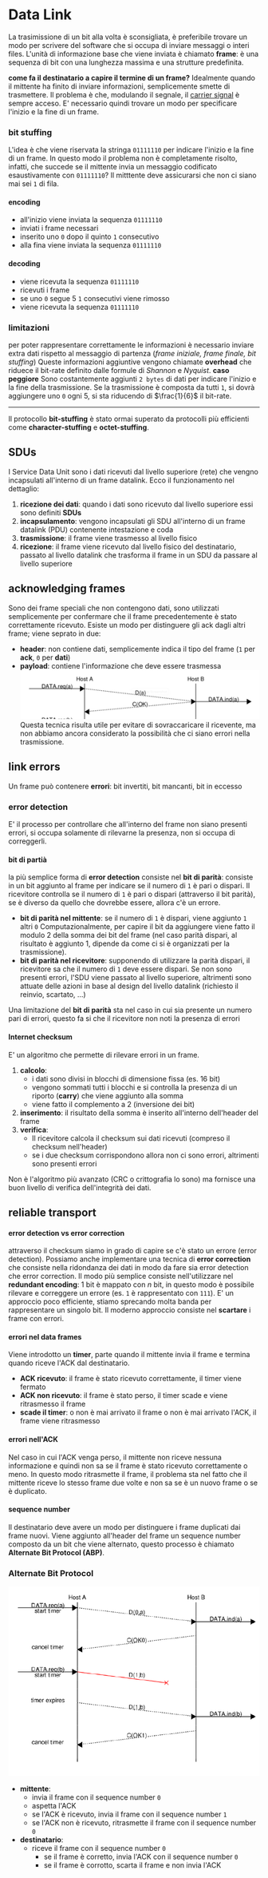 # Data Link

La trasimissione di un bit alla volta è sconsigliata, è preferibile trovare un modo per scrivere del software che si occupa di inviare messaggi o interi files.
L'unità di informazione base che viene inviata è chiamato **frame**: è una sequenza di bit con una lunghezza massima e una strutture predefinita.

**come fa il destinatario a capire il termine di un frame?**
Idealmente quando il mittente ha finito di inviare informazioni, semplicemente smette di trasmettere.
Il problema è che, modulando il segnale, il [carrier signal](./02-livello_fisico.md) è sempre acceso.
E' necessario quindi trovare un modo per specificare l'inizio e la fine di un frame.

### bit stuffing
L'idea è che viene riservata la stringa `01111110` per indicare l'inizio e la fine di un frame.
In questo modo il problema non è completamente risolto, infatti, che succede se il mittente invia un messaggio codificato esaustivamente con `01111110`?
Il mitttente deve assicurarsi che non ci siano mai sei `1` di fila.
#### encoding
- all'inizio viene inviata la sequenza `01111110`
- inviati i frame necessari
- inserito uno `0` dopo il quinto `1` consecutivo
- alla fina viene inviata la sequenza `01111110`
#### decoding
- viene ricevuta la sequenza `01111110`
- ricevuti i frame
- se uno `0` segue 5 `1` consecutivi viene rimosso
- viene ricevuta la sequenza `01111110`

### limitazioni
per poter rappresentare correttamente le informazioni è necessario inviare extra dati rispetto al messaggio di partenza (*frame iniziale, frame finale, bit stuffing*)
Queste informazioni aggiuntive vengono chiamate **overhead** che riduece il bit-rate definito dalle formule di *Shannon* e *Nyquist*.
**caso peggiore**
Sono costantemente aggiunti `2 bytes` di dati per indicare l'inizio e la fine della trasmissione.
Se la trasmissione è composta da tutti `1`, si dovrà aggiungere uno `0` ogni 5, si sta riducendo di $\frac{1}{6}$ il bit-rate.

---
Il protocollo **bit-stuffing** è stato ormai superato da protocolli più efficienti come **character-stuffing** e **octet-stuffing**.

## SDUs
I Service Data Unit sono i dati ricevuti dal livello superiore (rete) che vengno incapsulati all'interno di un frame datalink.
Ecco il funzionamento nel dettaglio:
1. **ricezione dei dati**: quando i dati sono ricevuto dal livello superiore essi sono definiti **SDUs**
2. **incapsulamento**: vengono incapsulati gli SDU all'interno di un frame datalink (PDU) contenente intestazione e coda
3. **trasmissione**: il frame viene trasmesso al livello fisico
4. **ricezione**: il frame viene ricevuto dal livello fisico del destinatario, passato al livello datalink che trasforma il frame in un SDU da passare al livello superiore

## acknowledging frames
Sono dei frame speciali che non contengono dati, sono utilizzati semplicemente per confermare che il frame precedentemente è stato correttamente ricevuto.
Esiste un modo per distinguere gli ack dagli altri frame; viene seprato in due:
- **header**: non contiene dati, semplicemente indica il tipo del frame (`1` per **ack**, `0` per **dati**)
- **payload**: contiene l'informazione che deve essere trasmessa
![ack](./assets/03/ack.png)
Questa tecnica risulta utile per evitare di sovraccaricare il ricevente, ma non abbiamo ancora considerato la possibilità che ci siano errori nella trasmissione.

## link errors
Un frame può contenere **errori**: bit invertiti, bit mancanti, bit in eccesso

### error detection
E' il processo per controllare che all'interno del frame non siano presenti errori, si occupa solamente di rilevarne la presenza, non si occupa di correggerli.
#### bit di partià
la più semplice forma di **error detection** consiste nel **bit di parità**: consiste in un bit aggiunto al frame per indicare se il numero di `1` è pari o dispari. Il ricevitore controlla se il numero di `1` è pari o dispari (attraverso il bit parità), se è diverso da quello che dovrebbe essere, allora c'è un errore.

- **bit di parità nel mittente**: se il numero di `1` è dispari, viene aggiunto `1` altri `0` Computazionalmente, per capire il bit da aggiungere viene fatto il modulo 2 della somma dei bit del frame (nel caso parità dispari, al risultato è aggiunto 1, dipende da come ci si è organizzati per la trasmissione).
- **bit di parità nel ricevitore**: supponendo di utilizzare la parità dispari, il ricevitore sa che il numero di `1` deve essere dispari. Se non sono presenti errori, l'SDU viene passato al livello superiore, altrimenti sono attuate delle azioni in base al design del livello datalink (richiesto il reinvio, scartato, ...)

Una limitazione del **bit di parità** sta nel caso in cui sia presente un numero pari di errori, questo fa si che il ricevitore non noti la presenza di errori

#### Internet checksum
E' un algoritmo che permette di rilevare errori in un frame.
1. **calcolo**: 
    - i dati sono divisi in blocchi di dimensione fissa (es. 16 bit)
    - vengono sommati tutti i blocchi e si controlla la presenza di un riporto (**carry**) che viene aggiunto alla somma
    - viene fatto il complemento a 2 (inversione dei bit)
2. **inserimento**: il risultato della somma è inserito all'interno dell'header del frame
3. **verifica**: 
    - Il ricevitore calcola il checksum sui dati ricevuti (compreso il checksum nell'header)
    - se i due checksum corrispondono allora non ci sono errori, altrimenti sono presenti errori

Non è l'algoritmo più avanzato (CRC o crittografia lo sono) ma fornisce una buon livello di verifica dell'integrità dei dati.

## reliable transport
#### error detection vs error correction
attraverso il checksum siamo in grado di capire se c'è stato un errore (error detection).
Possiamo anche implementare una tecnica di **error correction** che consiste nella ridondanza dei dati in modo da fare sia error detection che error correction.
Il modo più semplice consiste nell'utilizzare nel **redundant encoding**: 1 bit è mappato con $n$ bit, in questo modo è possibile rilevare e correggere un errore (es. `1` è rappresentato con `111`).
E' un approccio poco efficiente, stiamo sprecando molta banda per rappresentare un singolo bit. Il moderno approccio consiste nel **scartare** i frame con errori.

#### errori nel data frames
Viene introdotto un **timer**, parte quando il mittente invia il frame e termina quando riceve l'ACK dal destinatario.
- **ACK ricevuto**: il frame è stato ricevuto correttamente, il timer viene fermato
- **ACK non ricevuto**: il frame è stato perso, il timer scade e viene ritrasmesso il frame
- **scade il timer**: o non è mai arrivato il frame o non è mai arrivato l'ACK, il frame viene ritrasmesso

#### errori nell'ACK
Nel caso in cui l'ACK venga perso, il mittente non riceve nessuna informazione e quindi non sa se il frame è stato ricevuto correttamente o meno. In questo modo ritrasmette il frame, il problema sta nel fatto che il mittente riceve lo stesso frame due volte e non sa se è un nuovo frame o se è duplicato.

#### sequence number
Il destinatario deve avere un modo per distinguere i frame duplicati dai frame nuovi. Viene aggiunto all'header del frame un sequence number composto da un bit che viene alternato, questo processo è chiamato **Alternate Bit Protocol (ABP)**.

### Alternate Bit Protocol
![Alternate Bit Protocl](./assets/03/abp.png)
- **mittente**: 
    - invia il frame con il sequence number `0`
    - aspetta l'ACK
    - se l'ACK è ricevuto, invia il frame con il sequence number `1`
    - se l'ACK non è ricevuto, ritrasmette il frame con il sequence number `0`
- **destinatario**:
  - riceve il frame con il sequence number `0`
    - se il frame è corretto, invia l'ACK con il sequence number `0`
    - se il frame è corrotto, scarta il frame e non invia l'ACK
